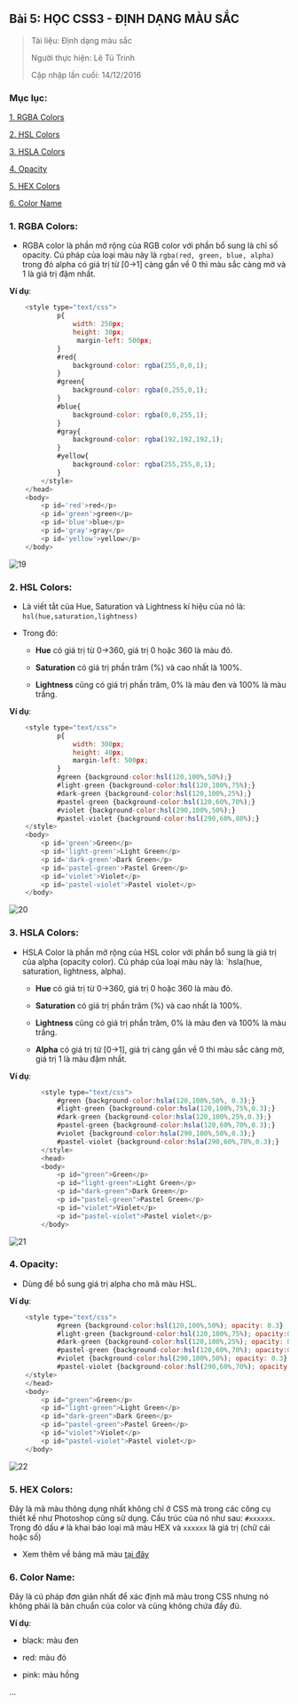 ## Bài 5: HỌC CSS3 - ĐỊNH DẠNG MÀU SẮC

> Tài liệu: Định dạng màu sắc
>
> Người thực hiện: Lê Tú Trinh
>
> Cập nhập lần cuối: 14/12/2016

### Mục lục:

[1. RGBA Colors](#1)

[2. HSL Colors](#2)

[3. HSLA Colors](#3)

[4. Opacity](#4)

[5. HEX Colors](#5)

[6. Color Name](#6) 

<a name="1"></a>
### 1. RGBA Colors:

- RGBA color là phần mở rộng của RGB color với phần bổ sung là chỉ số opacity. Cú pháp của loại màu này là `rgba(red, green, blue, alpha)` trong đó alpha có giá trị từ [0->1] càng gần về 0 thì màu sắc càng mờ và 1 là giá trị đậm nhất.

**Ví dụ**: 

```javascript
 	<style type="text/css">
            p{
                width: 250px;
                height: 30px;
                 margin-left: 500px;
            }
            #red{
                background-color: rgba(255,0,0,1);
            }
            #green{
                background-color: rgba(0,255,0,1);
            }
            #blue{
                background-color: rgba(0,0,255,1);
            }
            #gray{
                background-color: rgba(192,192,192,1);
            }
            #yellow{
                background-color: rgba(255,255,0,1);
            }
        </style>
    </head>
    <body>
        <p id='red'>red</p>
        <p id='green'>green</p>
        <p id='blue'>blue</p>
        <p id='gray'>gray</p>
        <p id='yellow'>yellow</p>
    </body>
```

![19](https://github.com/TrinhTu/web_developer/blob/master/Task18_CSS3_Course/image/19.png)


<a name="2"></a>
### 2. HSL Colors:

- Là viết tắt của Hue, Saturation và Lightness kí hiệu của nó là: `hsl(hue,saturation,lightness)`

+ Trong đó:

	- **Hue** có giá trị từ 0->360, giá trị 0 hoặc 360 là màu đỏ.

	- **Saturation** có giá trị phần trăm (%) và cao nhất là 100%.

	- **Lightness** cũng có giá trị phần trăm, 0% là màu đen và 100% là màu trắng.

**Ví dụ**:

```javascript
	<style type="text/css">
			p{
                width: 300px;
                height: 40px;
                margin-left: 500px;
            }
            #green {background-color:hsl(120,100%,50%);}
            #light-green {background-color:hsl(120,100%,75%);}
            #dark-green {background-color:hsl(120,100%,25%);}
            #pastel-green {background-color:hsl(120,60%,70%);}
            #violet {background-color:hsl(290,100%,50%);}
            #pastel-violet {background-color:hsl(290,60%,80%);}
    </style>
    <body>
        <p id='green'>Green</p>
        <p id='light-green'>Light Green</p>
        <p id='dark-green'>Dark Green</p>
        <p id='pastel-green'>Pastel Green</p>
        <p id='violet'>Violet</p>
        <p id='pastel-violet'>Pastel violet</p>
    </body>
```

![20](https://github.com/TrinhTu/web_developer/blob/master/Task18_CSS3_Course/image/20.png)


<a name="3"></a>
### 3. HSLA Colors:

- HSLA Color là phần mở rộng của HSL color với phần bổ sung là giá trị của alpha (opacity color). Cú pháp của loại màu này là: `hsla(hue, saturation, lightness, alpha).

	+ **Hue** có giá trị từ 0->360, giá trị 0 hoặc 360 là màu đỏ.

	+ **Saturation** có giá trị phần trăm (%) và cao nhất là 100%.

	+ **Lightness** cũng có giá trị phần trăm, 0% là màu đen và 100% là màu trắng.

	+ **Alpha** có giá trị từ [0->1], giá trị càng gần về 0 thì màu sắc càng mờ, giá trị 1 là màu đậm nhất.

**Ví dụ**:

```javascript
		<style type="text/css">
            #green {background-color:hsla(120,100%,50%, 0.3);}
            #light-green {background-color:hsla(120,100%,75%,0.3);}
            #dark-green {background-color:hsla(120,100%,25%,0.3);}
            #pastel-green {background-color:hsla(120,60%,70%,0.3);}
            #violet {background-color:hsla(290,100%,50%,0.3);}
            #pastel-violet {background-color:hsla(290,60%,70%,0.3);}
        </style>
        <head>
        <body>
        	<p id="green">Green</p>
        	<p id="light-green">Light Green</p>
        	<p id="dark-green">Dark Green</p>
        	<p id="pastel-green">Pastel Green</p>
        	<p id="violet">Violet</p>
        	<p id="pastel-violet">Pastel violet</p>
    	</body>
```

![21](https://github.com/TrinhTu/web_developer/blob/master/Task18_CSS3_Course/image/21.png)

<a name="4"></a>
### 4. Opacity:
 
- Dùng để bổ sung giá trị alpha cho mã màu HSL.

**Ví dụ**:

```javascript
	<style type="text/css">
            #green {background-color:hsl(120,100%,50%); opacity: 0.3}
            #light-green {background-color:hsl(120,100%,75%); opacity:0.3}
            #dark-green {background-color:hsl(120,100%,25%); opacity: 0.3}
            #pastel-green {background-color:hsl(120,60%,70%); opacity:0.3}
            #violet {background-color:hsl(290,100%,50%); opacity: 0.3}
            #pastel-violet {background-color:hsl(290,60%,70%); opacity: 0.3}
    </style>
    </head>
    <body>
        <p id="green">Green</p>
        <p id="light-green">Light Green</p>
        <p id="dark-green">Dark Green</p>
        <p id="pastel-green">Pastel Green</p>
        <p id="violet">Violet</p>
        <p id="pastel-violet">Pastel violet</p>
    </body>
```

![22](https://github.com/TrinhTu/web_developer/blob/master/Task18_CSS3_Course/image/22.png)


<a name="5"></a>
### 5. HEX Colors:

Đây là mã màu thông dụng nhất không chỉ ở CSS mà trong các công cụ thiết kế như Photoshop cũng sử dụng. Cấu trúc của nó như sau: `#xxxxxx`. Trong đó dấu `#` là khai báo loại mã màu HEX và `xxxxxx` là giá trị (chữ cái hoặc số)

- Xem thêm về bảng mã màu [tại đây](http://vforum.vn/diendan/showthread.php?61619-Bang-ma-mau-HEX-RGB-CMYK-day-du-cho-CSS-HTML)

<a name="6"></a>
### 6. Color Name:

Đây là cú pháp đơn giản nhất để xác định mã màu trong CSS nhưng nó không phải là bản chuẩn của color và cũng không chứa đầy đủ.

**Ví dụ**: 

- black: màu đen

- red: màu đỏ

- pink: màu hồng

...





